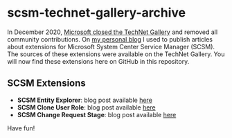# scsm-technet-gallery-archive

In December 2020, [Microsoft closed the TechNet Gallery](https://docs.microsoft.com/en-us/teamblog/technet-gallery-retirement) and removed all community contributions. On [my personal blog](https://blog.dietergasser.com/) I used to publish articles about extensions for Microsoft System Center Service Manager (SCSM). The sources of these extensions were available on the TechNet Gallery. You will now find these extensions here on GitHub in this repository.

## SCSM Extensions

* **SCSM Entity Explorer**: blog post available [here](https://blog.dietergasser.com/2014/05/08/scsm-entity-explorer/)
* **SCSM Clone User Role**: blog post available [here](https://blog.dietergasser.com/2013/01/31/scsm-clone-user-role-console-task/)
* **SCSM Change Request Stage**: blog post available [here](https://blog.dietergasser.com/2015/02/09/scsm-change-request-stage-from-activity-in-progress/)

Have fun!
